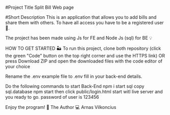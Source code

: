 #Project Title
Split Bill Web page

#Short Description
This is an application that allows you to add bills and share them with others. To have all access you have to be a registered user 🔐.

The project has been made using Js for FE and Node Js (sql) for BE 💡

HOW TO GET STARTED 🏜
To run this project, clone both repository (click the green "Code" button on the top right corner and use the HTTPS link) OR press Download ZIP and open the downloaded files with the code editor of your choice

Rename the .env example file to .env fill in your back-end details.

Do the following commands to start Back-End
npm i
start sql
copy sql.database
npm start then click public/login.html start witl live server and you ready to go.
password of user is 123456

Enjoy the program! 🏁
The Author 💻 Arnas Vilkoncius
